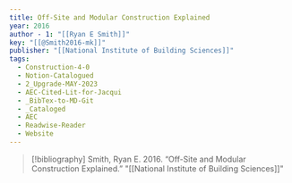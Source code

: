 ```yaml
---
title: Off-Site and Modular Construction Explained
year: 2016
author - 1: "[[Ryan E Smith]]"
key: "[[@Smith2016-mk]]"
publisher: "[[National Institute of Building Sciences]]"
tags:
  - Construction-4-0
  - Notion-Catalogued
  - 2_Upgrade-MAY-2023
  - AEC-Cited-Lit-for-Jacqui
  - _BibTex-to-MD-Git
  - _Cataloged
  - AEC
  - Readwise-Reader
  - Website
---
```


> [!bibliography]
> Smith, Ryan E. 2016. “Off-Site and Modular Construction Explained.” "[[National Institute of Building Sciences]]"